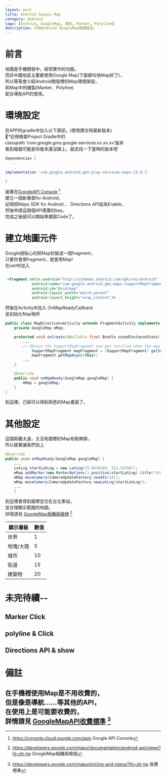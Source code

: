 ```yaml
---
layout: post
title: Android Google Map
category: Android
tags: [Android, GoogleMap, 導航, Marker, Polyline]
description: 介紹Android GoogleMap相關設定。
---
```

# 前言  

地圖是手機開發中，經常實作的功能。  
而非中國地區主要都使用Google Map(下面都叫他Map好了)，  
所以等等會介紹Android開發裡的Map環境架設，  
和Map中的繪製(Marker、Polyline)  
配合導航API的使用。

# 環境設定

在APP的gradle中加入以下資訊，(使用撰文時最新版本)  
*記得檢查Project Gradle中的  
classpath 'com.google.gms:google-services:xx.xx.xx'版本  
看到報錯可能是你版本還沒跟上，就去找一下當時的版本吧  
```gradle
dependencies {
	.
	.
implementation 'com.google.android.gms:play-services-maps:15.0.1'
	.
}
```

接著在[GoogleAPI Console](https://console.cloud.google.com/apis ) [^1]  
建立一個新專案for Android，  
記得把Maps SDK for Android 、 Directions API設為Enable，  
然後申請這兩個API需要的key。  
完成之後就可以開始準備寫Code了。

# 建立地圖元件

Google很貼心的把Map封裝成一個fragment，  
只要你會用fragment，就會用Map!  
在xml中加入
```xml

 <fragment xmlns:android="http://schemas.android.com/apk/res/android"
            android:name="com.google.android.gms.maps.SupportMapFragment"
            android:id="@+id/map"
            android:layout_width="match_parent"
            android:layout_height="wrap_content"/>

```

然後在Activity中加入 OnMapReadyCallback  
並初始化Map物件

```java
public class MapDirectionsActivity extends FragmentActivity implements OnMapReadyCallback {
	private GoogleMap mMap;

	protected void onCreate(@Nullable final Bundle savedInstanceState) {
		...
		// Obtain the SupportMapFragment and get notified when the map is ready to be used.
			SupportMapFragment mapFragment = (SupportMapFragment) getSupportFragmentManager().findFragmentById(R.id.map);
			mapFragment.getMapAsync(this);
		...
	}

	@Override
    public void onMapReady(GoogleMap googleMap) {
		mMap = googleMap;
	}
}
```
到這裡，己經可以得到熟悉的Map畫面了。  

# 其他設定
這個距離太遠，又沒有圖標的Map有點無聊，  
所以接著讓我們加上

```java
@Override
public void onMapReady(GoogleMap googleMap) {
	...
	LatLng startLatLng = new LatLng(25.0470289, 121.515987);
	mMap.addMarker(new MarkerOptions().position(startLatLng).title("start"));
	mMap.moveCamera(CameraUpdateFactory.zoomTo(14));
	mMap.moveCamera(CameraUpdateFactory.newLatLng(startLatLng));
	...
	}
```

到這裡會得到圖標定位在台北車站，  
並合理顯示範圍的地圖。  
詳情請見 [GoogleMap相機與檢視](https://developers.google.com/maps/documentation/android-api/views?hl=zh-tw) [^3] 

顯示層級		| 數值  
------------- |:-----
世界    		| 1
地塊/大陸    	| 5 
城市  			| 10
   街道  		| 15
   建築物  		| 20

# 未完待續--
## Marker Click
## polyline & Click
## Directions API & show

# 備註
在手機裡使用Map是不用收費的，    
但是像是導航……等其他的API，  
在使用上是可能要收費的，  
詳情請見 [GoogleMapAPI收費標準](https://developers.google.com/maps/pricing-and-plans/?hl=zh-tw) [^4]  
---------------------


[^1]: https://console.cloud.google.com/apis Google API Console
[^2]: https://developers.google.com/maps/?hl=zh-tw Google Map API
[^3]: https://developers.google.com/maps/documentation/android-api/views?hl=zh-tw GoogleMap相機與檢視
[^4]: https://developers.google.com/maps/pricing-and-plans/?hl=zh-tw 收費標準
